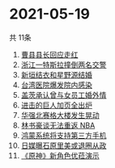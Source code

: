 # 2021-05-19
  共 11条

  <!-- BEGIN -->
  <!-- 最后更新时间:Wed May 19 2021 10:12:36 GMT+0000 (Coordinated Universal Time) -->
  1. [曹县县长回应走红](https://www.zhihu.com/search?q=曹县)
1. [浙江一特斯拉撞倒两名交警](https://www.zhihu.com/search?q=特斯拉)
1. [新垣结衣和星野源结婚](https://www.zhihu.com/search?q=新垣结衣结婚)
1. [台湾医院爆发院内感染](https://www.zhihu.com/search?q=台湾疫情)
1. [盖茨承认曾与女员工婚外情](https://www.zhihu.com/search?q=比尔盖茨)
1. [进击的巨人加页全出炉](https://www.zhihu.com/search?q=进击的巨人)
1. [华强北赛格大楼发生晃动](https://www.zhihu.com/search?q=华强北)
1. [林书豪谈无法重返 NBA](https://www.zhihu.com/search?q=林书豪)
1. [鸿蒙系统将支持第三方手机](https://www.zhihu.com/search?q=鸿蒙系统)
1. [日媒曝石原里美或退圈从政](https://www.zhihu.com/search?q=石原里美)
1. [《原神》新角色优菈演示](https://www.zhihu.com/search?q=原神)
  <!-- END -->
  